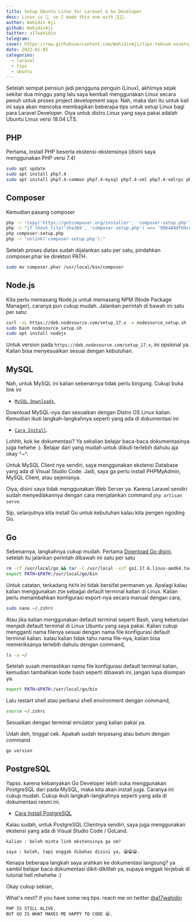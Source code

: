 ```yaml
---
title: Setup Ubuntu Linux for Laravel & Go Developer
desc: Linux is 🤝, so I made this one with 🧑🏾‍💻.
author: Wahidin Aji
github: WahidinAji
twitter: a17wahidin
telegram:
cover: https://raw.githubusercontent.com/WahidinAji/tips-teknum-assets/master/routing%20laravel%20tip/pinguin.png
date: 2022-01-05
categories:
  - laravel
  - tips
  - ubuntu
---
```


Setelah sempat pensiun jadi pengguna penguin (Linux), akhirnya sejak sekitar dua minggu yang lalu saya kembali menggunakan Linux secara penuh untuk proses project development saya. Nah, maka dari itu untuk kali ini saya akan mencoba membagikan beberapa tips untuk setup Linux bagi para Laravel Developer. Oiya untuk distro Linux yang saya pakai adalah Ubuntu Linux versi 18.04 LTS.

## PHP

Pertama, install PHP beserta ekstensi-ekstensinya (disini saya menggunakan PHP versi 7.4)

```bash
sudo apt update
sudo apt install php7.4
sudo apt install php7.4-common php7.4-mysql php7.4-xml php7.4-xmlrpc php7.4-curl php7.4-gd php7.4-imagick php7.4-cli php7.4-dev php7.4-imap php7.4-mbstring php7.4-opcache php7.4-soap php7.4-zip php7.4-intl -y
```

## Composer

Kemudian pasang composer

```bash
php -r "copy('https://getcomposer.org/installer', 'composer-setup.php');"
php -r "if (hash_file('sha384', 'composer-setup.php') === '906a84df04cea2aa72f40b5f787e49f22d4c2f19492ac310e8cba5b96ac8b64115ac402c8cd292b8a03482574915d1a8') { echo 'Installer verified'; } else { echo 'Installer corrupt'; unlink('composer-setup.php'); } echo PHP_EOL;"
php composer-setup.php
php -r "unlink('composer-setup.php');"
```

Setelah proses diatas sudah dijalankan satu per satu, pindahkan composer.phar ke direktori PATH.

```bash
sudo mv composer.phar /usr/local/bin/composer
```

## Node.js

Kita perlu memasang Node.js untuk memasang NPM (Node Package Manager), caranya pun cukup mudah. Jalankan perintah di bawah ini satu per satu:

```bash
curl -sL https://deb.nodesource.com/setup_17.x -o nodesource_setup.sh
sudo bash nodesource_setup.sh
sudo apt install nodejs
```

Untuk version pada `https://deb.nodesource.com/setup_17.x`, ini opsional ya. Kalian bisa menyesuaikan sesuai dengan kebutuhan.

## MySQL

Nah, untuk MySQL ini kalian sebenarnya tidak perlu bingung. Cukup buka link ini

- [`MySQL Downloads`](https://dev.mysql.com/downloads/mysql/),

Download MySQL-nya dan sesuaikan dengan Distro OS Linux kalian. Kemudian ikuti langkah-langkahnya seperti yang ada di dokumentasi ini

- [`Cara Install`](https://dev.mysql.com/doc/refman/8.0/en/linux-installation-debian.html).

Lohhh, kok ke dokumentasi? Ya sekalian belajar baca-baca dokumentasinya juga hehehe :). Belajar dari yang mudah untuk diikuti terlebih dahulu aja okay ^~^.

Untuk MySQL Client nya sendiri, saya menggunakan ekstensi Database yang ada di Visual Studio Code. Jadi, saya ga perlu install PHPMyAdmin, MySQL Client, atau sejenisnya.

Oiya, disini saya tidak menggunakan Web Server ya. Karena Laravel sendiri sudah menyediakannya dengan cara menjalankan command `php artisan serve`.

Sip, selanjutnya kita install Go untuk kebutuhan kalau kita pengen ngoding Go.

## Go

Sebenarnya, langkahnya cukup mudah. Pertama [Download Go disini](https://go.dev/doc/install), setelah itu jalankan perintah dibawah ini satu per satu

```bash
rm -rf /usr/local/go && tar -C /usr/local -xzf go1.17.6.linux-amd64.tar.gz
export PATH=$PATH:/usr/local/go/bin
```

Untuk catatan, terkadang `PATH` ini tidak bersifat permanen ya. Apalagi kalau kalian menggunakan `ZSH` sebagai default terminal kalian di Linux. Kalian perlu menambahkan konfigurasi export-nya secara manual dengan cara,

```bash
sudo nano ~/.zshrc
```

Atau jika kalian menggunakan default terminal seperti Bash, yang kebetulan menjadi default terminal di Linux Ubuntu yang saya pakai. Kalian cukup mengganti nama filenya sesuai dengan nama file konfigurasi default terminal kalian. kalau kalian tidak tahu nama file-nya, kalian bisa memeriksanya terlebih dahulu dengan command,

```bash
ls -a ~/
```

Setelah susah memastikan nama file konfigurasi default terminal kalian, kemudian tambahkan kode bash seperti dibawah ini, jangan lupa disimpan ya.

```bash
export PATH=$PATH:/usr/local/go/bin
```

Lalu restart shell atau perbarui shell environment dengan command,

```bash
source ~/.zshrc
```

Sesuaikan dengan terminal emulator yang kalian pakai ya.

Udah deh, tinggal cek. Apakah sudah terpasang atau belum dengan command

```bash
go version
```

## PostgreSQL

Yapss. karena kebanyakan Go Developer lebih suka menggunakan PostgreSQL dari pada MySQL, maka kita akan install juga. Caranya ini cukup mudah. Cukup ikuti langkah-langkahnya seperti yang ada di dokumentasi resmi ini.

- [Cara Install PostgreSQL](https://www.postgresql.org/download/linux/ubuntu/)

Kalau sudah, untuk PostgreSQL Clientnya sendiri, saya juga menggunakan ekstensi yang ada di Visual Studio Code / GoLand.

`kalian : boleh minta link ekstensinya ga om?`

`saya : boleh, tapi enggak dibahas disini ya, 😁😁😁.`

Kenapa beberapa langkah saya arahkan ke dokumentasi langsung? ya sambil belajar baca dokumentasi dikit-dikitlah ya, supaya enggak terjebak di tutorial hell mhehehe :)

Okay cukup sekian,

What's next? if you have some req tips. reach me on twitter [@a17wahidin](https://twitter.com/a17wahidin)

```bash
PHP IS STILL ALIVE.
BUT GO IS WHAT MAKES ME HAPPY TO CODE 😆.
```
